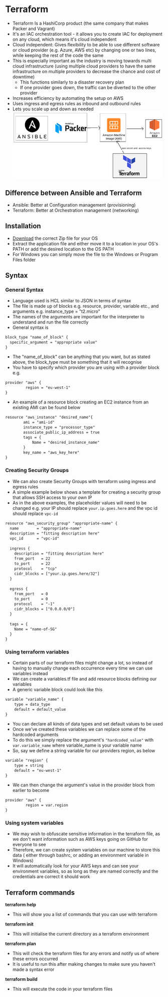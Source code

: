 # Terraform
- Terraform Is a HashiCorp product (the same company that makes Packer and Vagrant)
- It's an IAC orchestration tool - it allows you to create IAC for
deployment on any cloud, which means it's cloud independent
- Cloud independent: Gives flexibility to be able to use different software or
cloud provider (e.g. Azure, AWS etc) by changing one or two lines, while keeping
 the rest of the code the same
- This is especially important as the industry is moving towards multi cloud
infrastructure (using multiple cloud providers to have the same infrastructure
  on multiple providers to decrease the chance and cost of downtime)
    - This functions similarly to a disaster recovery plan
    - If one provider goes down, the traffic can be diverted to the other provider
- Increases efficiency by automating the setup on AWS
- Uses ingress and egress rules as inbound and outbound rules
- Lets you scale up and down as needed
![Terraform](images/terraform_diagram.png)
## Difference between Ansible and Terraform
- Ansible: Better at Configuration management (provisioning)
- Terraform: Better at Orchestration management (networking)
## Installation
- [Download](https://www.terraform.io/downloads.html) the correct Zip file for your OS
- Extract the application file and either move it to a location in your OS's PATH
or add the desired location to the OS PATH
- For Windows you can simply move the file to the Windows or Program Files folder
## Syntax
### General Syntax
- Language used is HCL similar to JSON in terms of syntax
- The file is made up of blocks e.g. resource, provider, variable etc., and
arguments e.g. instance_type = "t2.micro"
- The names of the arguments are important for the interpreter to understand and
run the file correctly
- General syntax is
```
block_type "name_of_block" {
  specific_argument = "appropriate value"
}
```
- The "name_of_block" can be anything that you want, but as stated above, the
block_type must be something that it will recognise
- You have to specify which provider you are using with a provider block e.g.
```
provider "aws" {
         region = "eu-west-1"
}
```
- An example of a resource block creating an EC2 instance from an existing AMI
can be found below
```
resource "aws_instance" "desired_name"{
        ami = "ami-id"
        instance_type = "processor_type"
        associate_public_ip_address = true
        tags = {
            Name = "desired_instance_name"
        }
        key_name = "aws_key_here"
}
```
### Creating Security Groups
- We can also create Security Groups with terraform using ingress and egress rules
- A simple example below shows a template for creating a security group that allows
SSH access to your own IP
- As in the above examples, the placeholder values will need to be changed e.g.
your IP should replace `your.ip.goes.here` and the vpc id should replace `vpc-id`
```
resource "aws_security_group" "appropriate-name" {
  name        = "appropriate-name"
  description = "fitting description here"
  vpc_id      = "vpc-id"

  ingress {
    description = "fitting description here"
    from_port   = 22
    to_port     = 22
    protocol    = "tcp"
    cidr_blocks = ["your.ip.goes.here/32"]
  }

  egress {
    from_port   = 0
    to_port     = 0
    protocol    = "-1"
    cidr_blocks = ["0.0.0.0/0"]
  }

  tags = {
    Name = "name-of-SG"
  }
}

```
### Using terraform variables
- Certain parts of our terraform files might change a lot, so instead of having
to manually change each occurrence every time we can use variables instead
- We can create a variables.tf file and add resource blocks defining our variables
- A generic variable block could look like this
```
variable "variable_name" {
    type = data_type
    default = default_value
}
```
- You can declare all kinds of data types and set default values to be used
- Once we've created these variables we can replace some of the hardcoded arguments
- To do this we simply replace the argument's ``"hardcoded_value"`` with `var.variable_name`
 where variable_name is your variable name
 - So, say we define a string variable for our providers region, as below
 ```
 variable "region" {
     type = string
     default = "eu-west-1"
 }
 ```
 - We can then change the argument's value in the provider block from earlier to become
 ```
 provider "aws" {
          region = var.region
 }
 ```
### Using system variables
- We may wish to obfuscate sensitive information in the terraform file, as we
don't want information such as AWS keys going on GitHub for everyone to see
- Therefore, we can create system variables on our machine to store this data (
  either through bashrc, or adding an environment variable in Windows)
- It will automatically look for your AWS keys and can see your environment
variables, so as long as they are named correctly and the credentials are
correct it should work
## Terraform commands
**terraform help**
- This will show you a list of commands that you can use with terraform

**terraform init**
- This will initialise the current directory as a terraform environment

**terraform plan**
- This will check the terraform files for any errors and notify us of where these
errors occurred
- It is useful to run this after making changes to make sure you haven't made
a syntax error

**terraform build**
- This will execute the code in your terraform files
